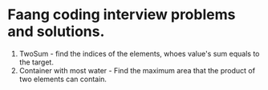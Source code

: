 # Faang coding interview problems and solutions.
1. TwoSum - find the indices of the elements, whoes value's sum equals to the target.
2. Container with most water - Find the maximum area that the product of two elements can contain.

